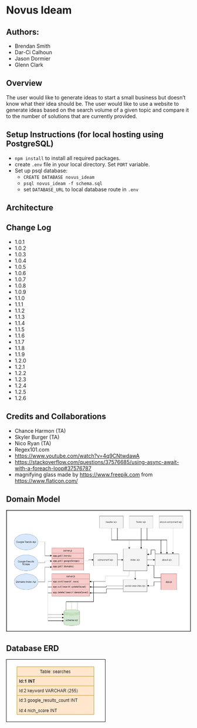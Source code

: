 # Novus Ideam

## Authors:
- Brendan Smith
- Dar-Ci Calhoun
- Jason Dormier
- Glenn Clark

## Overview
The user would like to generate ideas to start a small business but doesn’t know what their idea should be. The user would like to use a website to generate ideas based on the search volume of a given topic and compare it to the number of solutions that are currently provided. 

## Setup Instructions (for local hosting using PostgreSQL)
* `npm install` to install all required packages.
* create `.env` file in your local directory. Set `PORT` variable. 
* Set up psql database:
    * `CREATE DATABASE novus_ideam`
    * `psql novus_ideam -f schema.sql`
    * set `DATABASE_URL` to local database route in `.env`

## Architecture
<!-- TODO -->
## Change Log
<!-- TODO -->
* 1.0.1 
* 1.0.2
* 1.0.3
* 1.0.4
* 1.0.5
* 1.0.6
* 1.0.7
* 1.0.8
* 1.0.9
* 1.1.0
* 1.1.1
* 1.1.2
* 1.1.3
* 1.1.4
* 1.1.5
* 1.1.6
* 1.1.7
* 1.1.8
* 1.1.9
* 1.2.0
* 1.2.1
* 1.2.2
* 1.2.3
* 1.2.4
* 1.2.5
* 1.2.6 


## Credits and Collaborations
- Chance Harmon (TA)
- Skyler Burger (TA)
- Nico Ryan (TA)
- Regex101.com
- https://www.youtube.com/watch?v=4q9CNtwdawA
- https://stackoverflow.com/questions/37576685/using-async-await-with-a-foreach-loop#37576787
- magnifying glass made by https://www.freepik.com  from https://www.flaticon.com/

## Domain Model
![Domain Model](public/assets/NoIdeamDomainModel.png)
## Database ERD
![DB-ERD](public/assets/db.png)